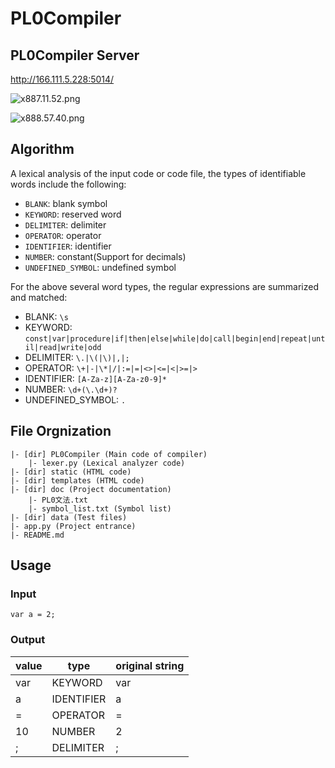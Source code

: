 # PL0Compiler

## PL0Compiler Server

http://166.111.5.228:5014/

![x887.11.52.png](https://i.loli.net/2018/11/17/5bf012597b16c.png)

![x888.57.40.png](https://i.loli.net/2018/11/17/5bf0121528b77.png)

## Algorithm

A lexical analysis of the input code or code file, the types of identifiable words include the following:

- `BLANK`: blank symbol
- `KEYWORD`: reserved word
- `DELIMITER`: delimiter
- `OPERATOR`: operator
- `IDENTIFIER`: identifier
- `NUMBER`: constant(Support for decimals)
- `UNDEFINED_SYMBOL`: undefined symbol

For the above several word types, the regular expressions are summarized and matched:

- BLANK: `\s`
- KEYWORD: `const|var|procedure|if|then|else|while|do|call|begin|end|repeat|until|read|write|odd`
- DELIMITER: `\.|\(|\)|,|;`
- OPERATOR: `\+|-|\*|/|:=|=|<>|<=|<|>=|>`
- IDENTIFIER: `[A-Za-z][A-Za-z0-9]*`
- NUMBER: `\d+(\.\d+)?`
- UNDEFINED_SYMBOL: `.`

## File Orgnization

```
|- [dir] PL0Compiler (Main code of compiler)
	|- lexer.py (Lexical analyzer code)
|- [dir] static (HTML code)
|- [dir] templates (HTML code)
|- [dir] doc (Project documentation)
	|- PL0文法.txt 
	|- symbol_list.txt (Symbol list)
|- [dir] data (Test files)
|- app.py (Project entrance) 
|- README.md
```

## Usage

### Input

```
var a = 2;
```

### Output

| value | type | original string |
| --- | --- | ---- |
| var | KEYWORD | var |
| a	 |IDENTIFIER | a |
| =	 |OPERATOR | = |
| 10 |	NUMBER | 2 |
| ; | DELIMITER | ; |
